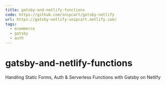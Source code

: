 ```yaml
---
title: gatsby-and-netlify-functions
code: https://github.com/snipcart/gatsby-netlify
url: https://gatsby-netlify-snipcart.netlify.com/
tags: 
  - ecommerce
  - gatsby
  - auth
---
```


# gatsby-and-netlify-functions

Handling Static Forms, Auth &amp; Serverless Functions with Gatsby on Netlify
